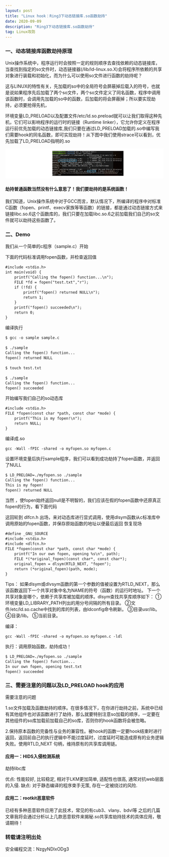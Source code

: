 ```yaml
---
layout: post
title: "Linux hook：Ring3下动态链接库.so函数劫持"
date: 2020-09-09 
description: "Ring3下动态链接库.so函数劫持"
tag: Linux攻防
---  
```


### 一、动态链接库函数劫持原理
 Unix操作系统中，程序运行时会按照一定的规则顺序去查找依赖的动态链接库，当查找到指定的so文件时，动态链接器(/lib/ld-linux.so.X)会将程序所依赖的共享对象进行装载和初始化，而为什么可以使用so文件进行函数的劫持呢？

这与LINUX的特性有关，先加载的so中的全局符号会屏蔽掉后载入的符号，也就是说如果程序先后加载了两个so文件，两个so文件定义了同名函数，程序中调用该函数时，会调用先加载的so中的函数，后加载的将会屏蔽掉；所以要实现劫持，必须要抢得先机，

环境变量LD_PRELOAD以及配置文件/etc/ld.so.preload就可以让我们取得这种先机，它们可以影响程序的运行时的链接（Runtime linker），它允许你定义在程序运行前优先加载的动态链接库,我们只要在通过LD_PRELOAD加载的.so中编写我们需要hook的同名函数，即可实现劫持！从下图中我们使用strace可以看到，优先加载了LD_PRELOAD指明的.so

![](/imag/20200909/1.png)
    


#### 劫持普通函数当然没有什么意思了！我们要劫持的是系统函数！

我们知道，Unix操作系统中对于GCC而言，默认情况下，所编译的程序中对标准C函数（fopen、printf、execv家族等等函数）的链接，都是通过动态链接方式来链接libc.so.6这个函数库的，我们只要在加载libc.so.6之前加载我们自己的so文件就可以劫持这些函数了。

### 二、Demo
我们从一个简单的c程序（sample.c）开始

下面的代码标准调用fopen函数，并检查返回值

    #include <stdio.h>
    int main(void) {
        printf("Calling the fopen() function...\n");
        FILE *fd = fopen("test.txt","r");
        if (!fd) {
            printf("fopen() returned NULL\n");
            return 1;
        }
        printf("fopen() succeeded\n");
        return 0;
    }

编译执行

    $ gcc -o sample sample.c

    $ ./sample 
    Calling the fopen() function...
    fopen() returned NULL

    $ touch test.txt

    $ ./sample 
    Calling the fopen() function...
    fopen() succeeded

开始编写我们自己的so动态库

    #include <stdio.h>
    FILE *fopen(const char *path, const char *mode) {
        printf("This is my fopen!\n");
        return NULL;
    }

编译成.so

    gcc -Wall -fPIC -shared -o myfopen.so myfopen.c

设置环境变量后执行sample程序，我们可以看到成功劫持了fopen函数，并返回了NULL

    $ LD_PRELOAD=./myfopen.so ./sample
    Calling the fopen() function...
    This is my fopen!
    fopen() returned NULL

当然 ，使fopen始终返回null是不明智的，我们应该在假的fopen函数中还原真正fopen的行为，看下面代码

这回轮到 dlfcn.h 出场，来对动态库进行显式调用，使用dlsym函数从c标准库中调用原始的fopen函数，并保存原始函数的地址以便最后返回 恢复现场

    #define _GNU_SOURCE
    #include <stdio.h>
    #include <dlfcn.h>
    FILE *fopen(const char *path, const char *mode) {
        printf("In our own fopen, opening %s\n", path);
        FILE *(*original_fopen)(const char*, const char*);
        original_fopen = dlsym(RTLD_NEXT, "fopen");
        return (*original_fopen)(path, mode);
    }

Tips：
如果dlsym或dlvsym函数的第一个参数的值被设置为RTLD_NEXT，那么该函数返回下一个共享对象中名为NAME的符号（函数）的运行时地址。
下一个共享对象是哪个，依赖于共享库被加载的顺序。dlsym查找共享库顺序如下：
①环境变量LD_LIBRARY_PATH列出的用分号间隔的所有目录。
②文件/etc/ld.so.cache中找到的库的列表，由ldconfig命令刷新。
③目录usr/lib。
④目录/lib。
⑤当前目录。

 编译：

    gcc -Wall -fPIC -shared -o myfopen.so myfopen.c -ldl

执行：调用原始函数，劫持成功！

    $ LD_PRELOAD=./myfopen.so ./sample
    Calling the fopen() function...
    In our own fopen, opening test.txt
    fopen() succeeded

### 三、需要注意的问题以及LD_PRELOAD hook的应用

需要注意的问题

1.so文件加载及函数劫持的顺序。在很多情况下，在你进行劫持之前，系统中已经有其他组件也对该函数进行了劫持，那么就要特别注意so加载的顺序，一定要在其他组件的so库加载前加载自己的so库，否则你的hook函数将会被忽略。

2.保持原本函数的完备性与业务的兼容性。被hook的函数一定要hook结束时进行返回，返回前自己的执行逻辑中不能过度延时，过度延时可能造成原有的业务逻辑失败。使用RTLD_NEXT 句柄，维持原有的共享库调用链。

#### 应用一：HIDS入侵检测系统
劫持libc库

优点: 性能较好, 比较稳定, 相对于LKM更加简单, 适配性也很高, 通常对抗web层面的入侵.
缺点: 对于静态编译的程序束手无策, 存在一定被绕过的风险.

#### 应用二：rootkit恶意软件
已经有多种恶意软件应用了此技术，常见的有cub3、vlany、bdvl等
之后的几篇文章我将会通过分析以上几款恶意软件来揭秘.so共享库劫持技术的具体应用，敬请期待！



### 转载请注明出处

安全编程交流：NzgyNDIxODg3


